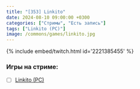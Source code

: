 ```yaml
---
title: "[353] Linkito"
date: 2024-08-10 09:00:00 +0300
categories: ["Стримы", "Есть запись"]
tags: ["Linkito (PC)"]
image: /commons/games/linkito.jpg
---
```


{% include embed/twitch.html id='2221385455' %}

### Игры на стриме:
+ [ ] [Linkito (PC)](/tags/linkito-pc)

